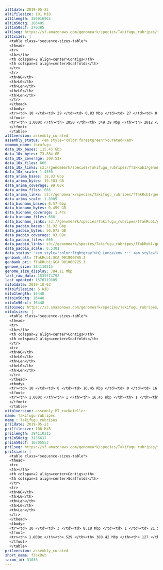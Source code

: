 ```yaml
---
alt1date: 2019-05-23
alt1filesize: 101 MiB
alt1length: 350016965
alt1n50ctg: 266405
alt1n50scf: 276385
alt1seq: https://s3.amazonaws.com/genomeark/species/Takifugu_rubripes/fTakRub1/assembly_curated/fTakRub1.alt.cur.20190523.fasta.gz
alt1sizes: |
  <table class="sequence-sizes-table">
  <thead>
  <tr>
  <th></th>
  <th colspan=2 align=center>Contigs</th>
  <th colspan=2 align=center>Scaffolds</th>
  </tr>
  <tr>
  <th>NG</th>
  <th>LG</th>
  <th>Len</th>
  <th>LG</th>
  <th>Len</th>
  </tr>
  </thead>
  <tbody>
  <tr><td> 10 </td><td> 29 </td><td> 0.83 Mbp </td><td> 27 </td><td> 0.88 Mbp </td></tr>  <tr><td> 20 </td><td> 80 </td><td> 0.57 Mbp </td><td> 77 </td><td> 0.60 Mbp </td></tr>  <tr><td> 30 </td><td> 151 </td><td> 427.91 Kbp </td><td> 146 </td><td> 436.82 Kbp </td></tr>  <tr><td> 40 </td><td> 243 </td><td> 334.87 Kbp </td><td> 236 </td><td> 345.03 Kbp </td></tr>  <tr style="background-color:#cccccc;"><td> 50 </td><td> 359 </td><td> 266.41 Kbp </td><td> 349 </td><td> 276.39 Kbp </td></tr>  <tr><td> 60 </td><td> 505 </td><td> 214.46 Kbp </td><td> 491 </td><td> 219.89 Kbp </td></tr>  <tr><td> 70 </td><td> 689 </td><td> 168.39 Kbp </td><td> 672 </td><td> 171.94 Kbp </td></tr>  <tr><td> 80 </td><td> 927 </td><td> 128.10 Kbp </td><td> 906 </td><td> 130.76 Kbp </td></tr>  <tr><td> 90 </td><td> 1258 </td><td> 84.91 Kbp </td><td> 1232 </td><td> 86.41 Kbp </td></tr>  <tr><td> 100 </td><td> 2049 </td><td> 103  bp </td><td> 2011 </td><td> 103  bp </td></tr>  </tbody>
  <tfoot>
  <tr><th> 1.000x </th><th> 2050 </th><th> 349.39 Mbp </th><th> 2012 </th><th> 350.02 Mbp </th></tr>
  </tfoot>
  </table>
alt1version: assembly_curated
assembly_status: <em style="color:forestgreen">curated</em>
common_name: torafugu
data_10x_bases: 115.43 Gbp
data_10x_bytes: 73.884 GB
data_10x_coverage: 300.51x
data_10x_files: 666
data_10x_links: s3://genomeark/species/Takifugu_rubripes/fTakRub1/genomic_data/10x/<br>
data_10x_scale: 1.4550
data_arima_bases: 38.03 Gbp
data_arima_bytes: 19.583 GB
data_arima_coverage: 99.00x
data_arima_files: 666
data_arima_links: s3://genomeark/species/Takifugu_rubripes/fTakRub1/genomic_data/arima/<br>
data_arima_scale: 1.8085
data_bionano_bases: 0.57 Gbp
data_bionano_bytes: 0.459 GB
data_bionano_coverage: 1.47x
data_bionano_files: 666
data_bionano_links: s3://genomeark/species/Takifugu_rubripes/fTakRub1/genomic_data/bionano/<br>
data_pacbio_bases: 31.92 Gbp
data_pacbio_bytes: 56.073 GB
data_pacbio_coverage: 83.09x
data_pacbio_files: 666
data_pacbio_links: s3://genomeark/species/Takifugu_rubripes/fTakRub1/genomic_data/pacbio/<br>
data_pacbio_scale: 0.5301
data_status: '<em style="color:lightgray">HQ Long</em> ::: <em style="color:forestgreen">Long</em> ::: <em style="color:forestgreen">Short</em> ::: <em style="color:forestgreen">Phasing</em> ::: <em style="color:forestgreen">Scaffolding</em>'
genbank_alt: fTakRub1:GCA_901000745.3
genbank_pri: fTakRub1:GCA_901000725.3
genome_size: 384110215
genome_size_display: 384.11 Mbp
last_raw_data: 1535574792
last_updated: 1570719805
mito1date: 2019-10-03
mito1filesize: 5 KiB
mito1length: 16448
mito1n50ctg: 16448
mito1n50scf: 16448
mito1seq: https://s3.amazonaws.com/genomeark/species/Takifugu_rubripes/fTakRub1/assembly_MT_rockefeller/fTakRub1.MT.20191003.fasta.gz
mito1sizes: |
  <table class="sequence-sizes-table">
  <thead>
  <tr>
  <th></th>
  <th colspan=2 align=center>Contigs</th>
  <th colspan=2 align=center>Scaffolds</th>
  </tr>
  <tr>
  <th>NG</th>
  <th>LG</th>
  <th>Len</th>
  <th>LG</th>
  <th>Len</th>
  </tr>
  </thead>
  <tbody>
  <tr><td> 10 </td><td> 0 </td><td> 16.45 Kbp </td><td> 0 </td><td> 16.45 Kbp </td></tr>  <tr><td> 20 </td><td> 0 </td><td> 16.45 Kbp </td><td> 0 </td><td> 16.45 Kbp </td></tr>  <tr><td> 30 </td><td> 0 </td><td> 16.45 Kbp </td><td> 0 </td><td> 16.45 Kbp </td></tr>  <tr><td> 40 </td><td> 0 </td><td> 16.45 Kbp </td><td> 0 </td><td> 16.45 Kbp </td></tr>  <tr style="background-color:#cccccc;"><td> 50 </td><td> 0 </td><td style="background-color:#ff8888;"> 16.45 Kbp </td><td> 0 </td><td style="background-color:#ff8888;"> 16.45 Kbp </td></tr>  <tr><td> 60 </td><td> 0 </td><td> 16.45 Kbp </td><td> 0 </td><td> 16.45 Kbp </td></tr>  <tr><td> 70 </td><td> 0 </td><td> 16.45 Kbp </td><td> 0 </td><td> 16.45 Kbp </td></tr>  <tr><td> 80 </td><td> 0 </td><td> 16.45 Kbp </td><td> 0 </td><td> 16.45 Kbp </td></tr>  <tr><td> 90 </td><td> 0 </td><td> 16.45 Kbp </td><td> 0 </td><td> 16.45 Kbp </td></tr>  <tr><td> 100 </td><td> 0 </td><td> 16.45 Kbp </td><td> 0 </td><td> 16.45 Kbp </td></tr>  </tbody>
  <tfoot>
  <tr><th> 1.000x </th><th> 1 </th><th> 16.45 Kbp </th><th> 1 </th><th> 16.45 Kbp </th></tr>
  </tfoot>
  </table>
mito1version: assembly_MT_rockefeller
name: Takifugu rubripes
name_: Takifugu_rubripes
pri1date: 2019-05-23
pri1filesize: 108 MiB
pri1length: 384110215
pri1n50ctg: 3136617
pri1n50scf: 16705553
pri1seq: https://s3.amazonaws.com/genomeark/species/Takifugu_rubripes/fTakRub1/assembly_curated/fTakRub1.pri.cur.20190523.fasta.gz
pri1sizes: |
  <table class="sequence-sizes-table">
  <thead>
  <tr>
  <th></th>
  <th colspan=2 align=center>Contigs</th>
  <th colspan=2 align=center>Scaffolds</th>
  </tr>
  <tr>
  <th>NG</th>
  <th>LG</th>
  <th>Len</th>
  <th>LG</th>
  <th>Len</th>
  </tr>
  </thead>
  <tbody>
  <tr><td> 10 </td><td> 3 </td><td> 8.18 Mbp </td><td> 1 </td><td> 21.51 Mbp </td></tr>  <tr><td> 20 </td><td> 8 </td><td> 6.77 Mbp </td><td> 3 </td><td> 19.72 Mbp </td></tr>  <tr><td> 30 </td><td> 15 </td><td> 5.37 Mbp </td><td> 5 </td><td> 18.24 Mbp </td></tr>  <tr><td> 40 </td><td> 23 </td><td> 3.79 Mbp </td><td> 7 </td><td> 17.48 Mbp </td></tr>  <tr style="background-color:#cccccc;"><td> 50 </td><td> 34 </td><td style="background-color:#88ff88;"> 3.14 Mbp </td><td> 9 </td><td style="background-color:#88ff88;"> 16.71 Mbp </td></tr>  <tr><td> 60 </td><td> 48 </td><td> 2.47 Mbp </td><td> 12 </td><td> 16.06 Mbp </td></tr>  <tr><td> 70 </td><td> 68 </td><td> 1.65 Mbp </td><td> 14 </td><td> 15.69 Mbp </td></tr>  <tr><td> 80 </td><td> 101 </td><td> 0.78 Mbp </td><td> 17 </td><td> 13.57 Mbp </td></tr>  <tr><td> 90 </td><td> 180 </td><td> 272.77 Kbp </td><td> 19 </td><td> 12.91 Mbp </td></tr>  <tr><td> 100 </td><td> 528 </td><td> 1.29 Kbp </td><td> 126 </td><td> 27.23 Kbp </td></tr>  </tbody>
  <tfoot>
  <tr><th> 1.000x </th><th> 529 </th><th> 380.42 Mbp </th><th> 127 </th><th> 384.11 Mbp </th></tr>
  </tfoot>
  </table>
pri1version: assembly_curated
short_name: fTakRub
taxon_id: 31033
---
```

